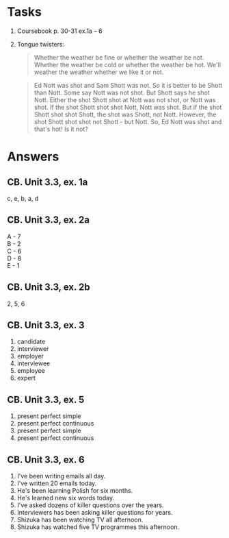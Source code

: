 # Tasks
1. Coursebook p. 30-31 ex.1a – 6
2. Tongue twisters:  
    > Whether the weather be fine or whether the weather be not. Whether the weather be cold or whether the weather be hot. We'll weather the weather whether we like it or not.

    >  Ed Nott was shot and Sam Shott was not. So it is better to be Shott than Nott. Some say Nott was not shot. But Shott says he shot Nott. Either the shot Shott shot at Nott was not shot, or Nott was shot. If the shot Shott shot shot Nott, Nott was shot. But if the shot Shott shot shot Shott, the shot was Shott, not Nott. However, the shot Shott shot shot not Shott - but Nott. So, Ed Nott was shot and that's hot! Is it not?

# Answers
## CB. Unit 3.3, ex. 1a
c, e, b, a, d

## CB. Unit 3.3, ex. 2a
A - 7  
B - 2  
C - 6  
D - 8  
E - 1

## CB. Unit 3.3, ex. 2b
2, 5, 6

## CB. Unit 3.3, ex. 3
1. candidate
2. interviewer
3. employer
4. interviewee
5. employee
6. expert

## CB. Unit 3.3, ex. 5
1. present perfect simple
2. present perfect continuous
3. present perfect simple
4. present perfect continuous

## CB. Unit 3.3, ex. 6
1. I've been writing emails all day.
2. I've written 20 emails today.
3. He's been learning Polish for six months.
4. He's learned new six words today.
5. I've asked dozens of killer questions over the years.
6. Interviewers has been asking killer questions for years.
7. Shizuka has been watching TV all afternoon.
8. Shizuka has watched five TV programmes this afternoon.
